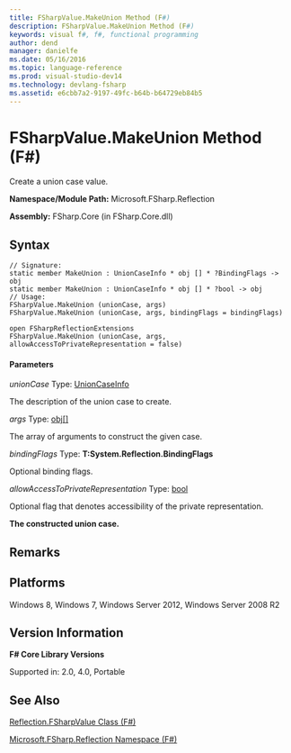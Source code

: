 ```yaml
---
title: FSharpValue.MakeUnion Method (F#)
description: FSharpValue.MakeUnion Method (F#)
keywords: visual f#, f#, functional programming
author: dend
manager: danielfe
ms.date: 05/16/2016
ms.topic: language-reference
ms.prod: visual-studio-dev14
ms.technology: devlang-fsharp
ms.assetid: e6cbb7a2-9197-49fc-b64b-b64729eb84b5 
---
```


# FSharpValue.MakeUnion Method (F#)

Create a union case value.

**Namespace/Module Path:** Microsoft.FSharp.Reflection

**Assembly:** FSharp.Core (in FSharp.Core.dll)


## Syntax

```
// Signature:
static member MakeUnion : UnionCaseInfo * obj [] * ?BindingFlags -> obj
static member MakeUnion : UnionCaseInfo * obj [] * ?bool -> obj
// Usage:
FSharpValue.MakeUnion (unionCase, args)
FSharpValue.MakeUnion (unionCase, args, bindingFlags = bindingFlags)

open FSharpReflectionExtensions
FSharpValue.MakeUnion (unionCase, args, allowAccessToPrivateRepresentation = false)
```

#### Parameters
*unionCase*
Type: [UnionCaseInfo](https://msdn.microsoft.com/library/d97eb038-9521-4e20-89b4-dd0cd92d7221)


The description of the union case to create.


*args*
Type: [obj](https://msdn.microsoft.com/library/dcf2430f-702b-40e5-a0a1-97518bf137f7)[[]](https://msdn.microsoft.com/library/def20292-9aae-4596-9275-b94e594f8493)


The array of arguments to construct the given case.


*bindingFlags*
Type: **T:System.Reflection.BindingFlags**


Optional binding flags.


*allowAccessToPrivateRepresentation*
Type: [bool](https://msdn.microsoft.com/library/89c0cf9c-49ce-4207-a3be-555851a67dd5)


Optional flag that denotes accessibility of the private representation.



**The constructed union case.**
## Remarks

## Platforms
Windows 8, Windows 7, Windows Server 2012, Windows Server 2008 R2


## Version Information
**F# Core Library Versions**

Supported in: 2.0, 4.0, Portable




## See Also
[Reflection.FSharpValue Class &#40;F&#35;&#41;](Reflection.FSharpValue-Class-%5BFSharp%5D.md)

[Microsoft.FSharp.Reflection Namespace &#40;F&#35;&#41;](Microsoft.FSharp.Reflection-Namespace-%5BFSharp%5D.md)

